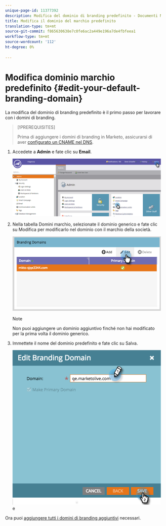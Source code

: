 ```yaml
---
unique-page-id: 11377392
description: Modifica del dominio di branding predefinito - Documenti Marketo - Documentazione prodotto
title: Modifica il dominio del marchio predefinito
translation-type: tm+mt
source-git-commit: f865630638e7c0fe6ac2a449e196a7de4fbfeea1
workflow-type: tm+mt
source-wordcount: '112'
ht-degree: 0%

---
```



# Modifica dominio marchio predefinito {#edit-your-default-branding-domain}

La modifica del dominio di branding predefinito è il primo passo per lavorare con i domini di branding.

>[!PREREQUISITES]
>
>Prima di aggiungere i domini di branding in Marketo, assicurarsi di aver [configurato un CNAME nel DNS](/help/marketo/getting-started/setup-steps/configure-protocols-for-marketo.md).

1. Accedete a **Admin** e fate clic su **Email**.

   ![](assets/image2016-6-29-16-3a42-3a20.png)

1. Nella tabella Domini marchio, selezionate il dominio generico e fate clic su Modifica per modificarlo nel dominio con il marchio della società.

   ![](assets/edit-branding-domain.png)

   >[!NOTE]
   >
   >Non puoi aggiungere un dominio aggiuntivo finché non hai modificato per la prima volta il dominio generico.

1. Immettete il nome del dominio predefinito e fate clic su Salva.

   ![](assets/edit-branding-domain-hands.png)e

Ora puoi [aggiungere tutti i domini di branding aggiuntivi](/help/marketo/product-docs/administration/email-setup/add-multiple-branding-domains/add-an-additional-branding-domain.md) necessari.
